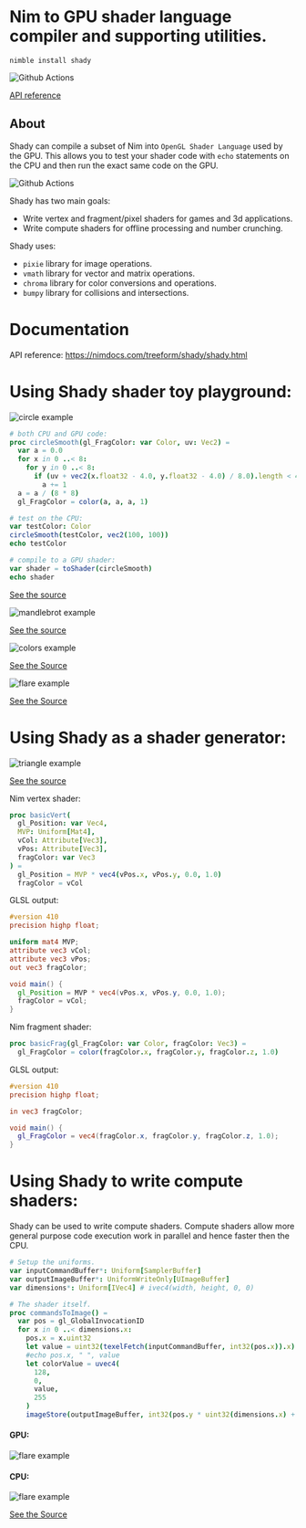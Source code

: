 # Nim to GPU shader language compiler and supporting utilities.

`nimble install shady`

![Github Actions](https://github.com/treeform/shady/workflows/Github%20Actions/badge.svg)

[API reference](https://nimdocs.com/treeform/shady)

## About

Shady can compile a subset of Nim into `OpenGL Shader Language` used by the GPU. This allows you to test your shader code with `echo` statements on the CPU and then run the exact same code on the GPU.

![Github Actions](https://github.com/treeform/shady/workflows/Github%20Actions/badge.svg)

Shady has two main goals:

* Write vertex and fragment/pixel shaders for games and 3d applications.
* Write compute shaders for offline processing and number crunching.

Shady uses:
* `pixie` library for image operations.
* `vmath` library for vector and matrix operations.
* `chroma` library for color conversions and operations.
* `bumpy` library for collisions and intersections.

# Documentation

API reference: https://nimdocs.com/treeform/shady/shady.html

# Using Shady shader toy playground:

![circle example](docs/circle.png)

```nim
# both CPU and GPU code:
proc circleSmooth(gl_FragColor: var Color, uv: Vec2) =
  var a = 0.0
  for x in 0 ..< 8:
    for y in 0 ..< 8:
      if (uv + vec2(x.float32 - 4.0, y.float32 - 4.0) / 8.0).length < 400.0:
        a += 1
  a = a / (8 * 8)
  gl_FragColor = color(a, a, a, 1)

# test on the CPU:
var testColor: Color
circleSmooth(testColor, vec2(100, 100))
echo testColor

# compile to a GPU shader:
var shader = toShader(circleSmooth)
echo shader
```

[See the source](examples/circle.nim)

![mandlebrot example](docs/mandelbrot.png)

[See the source](examples/mandelbrot.nim)

![colors example](docs/colors.png)

[See the Source](examples/colors.nim)

![flare example](docs/flare.png)

[See the Source](examples/flare.nim)


# Using Shady as a shader generator:

![triangle example](docs/triangle.png)

[See the source](examples/triangle.nim)

Nim vertex shader:
```nim
proc basicVert(
  gl_Position: var Vec4,
  MVP: Uniform[Mat4],
  vCol: Attribute[Vec3],
  vPos: Attribute[Vec3],
  fragColor: var Vec3
) =
  gl_Position = MVP * vec4(vPos.x, vPos.y, 0.0, 1.0)
  fragColor = vCol
```

GLSL output:
```glsl
#version 410
precision highp float;

uniform mat4 MVP;
attribute vec3 vCol;
attribute vec3 vPos;
out vec3 fragColor;

void main() {
  gl_Position = MVP * vec4(vPos.x, vPos.y, 0.0, 1.0);
  fragColor = vCol;
}
```

Nim fragment shader:
```nim
proc basicFrag(gl_FragColor: var Color, fragColor: Vec3) =
  gl_FragColor = color(fragColor.x, fragColor.y, fragColor.z, 1.0)
```

GLSL output:
```glsl
#version 410
precision highp float;

in vec3 fragColor;

void main() {
  gl_FragColor = vec4(fragColor.x, fragColor.y, fragColor.z, 1.0);
}
```

# Using Shady to write compute shaders:

Shady can be used to write compute shaders. Compute shaders allow more general purpose code execution work in parallel and hence faster then the CPU.

```nim
# Setup the uniforms.
var inputCommandBuffer*: Uniform[SamplerBuffer]
var outputImageBuffer*: UniformWriteOnly[UImageBuffer]
var dimensions*: Uniform[IVec4] # ivec4(width, height, 0, 0)

# The shader itself.
proc commandsToImage() =
  var pos = gl_GlobalInvocationID
  for x in 0 ..< dimensions.x:
    pos.x = x.uint32
    let value = uint32(texelFetch(inputCommandBuffer, int32(pos.x)).x)
    #echo pos.x, " ", value
    let colorValue = uvec4(
      128,
      0,
      value,
      255
    )
    imageStore(outputImageBuffer, int32(pos.y * uint32(dimensions.x) + pos.x), colorValue)
```

#### GPU:

![flare example](examples/compute1_output_gpu.png)

#### CPU:

![flare example](examples/compute1_output_cpu.png)

[See the Source](examples/compute1.nim)
